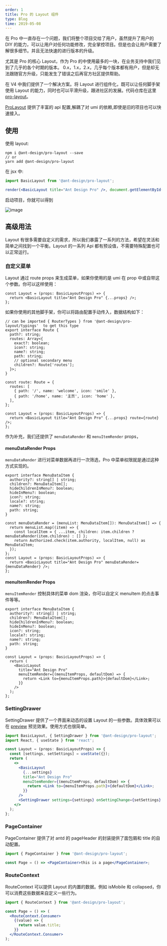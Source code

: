 ```yaml
---
order: 1
title: Pro 的 Layout 组件
type: Blog
time: 2019-05-08
---
```


在 Pro 中一直存在一个问题，我们将整个项目交给了用户，虽然提升了用户的 DIY 的能力，可以让用户对任何功能修改，完全掌控项目。但是也会让用户需要了解很多细节。并且无法快速的进行版本的升级。

尤其是 Pro 的核心 Layout，作为 Pro 的中使用最多的一块，在业务支持中我们见到了几乎的各个时期的版本。 0.x，1.x，2.x，几乎每个版本都有用户，但是却无法跟随官方升级，只能发生了错误之后再官方社区提供帮助。

在 V4 中我们提供了一个解决方案。将 Layout 进行组件化，既可以让任何脚手架使用 Layout 的能力，同时也可以平滑升级，跟进社区的发展。代码仓库在这里 [pro-layout](https://github.com/ant-design/pro-components)。

[ProLayout](https://procomponents.ant.design/components/layout) 提供了丰富的 api 配置,解耦了对 umi 的依赖,即使是旧的项目也可以快速接入。

## 使用

使用 layout:

```shell
npm i @ant-design/pro-layout --save
// or
yarn add @ant-design/pro-layout
```

在 jsx 中:

```jsx
import BasicLayout from '@ant-design/pro-layout';

render(<BasicLayout title="Ant Design Pro" />, document.getElementById('root'));
```

启动项目，你就可以得到

![image](https://user-images.githubusercontent.com/8186664/55930941-276e6580-5c56-11e9-800d-bc284bda4daf.png)

## 高级用法

Layout 有很多需要自定义的需求，所以我们暴露了一系列的方法，希望在灵活和简单之间找到一个平衡。Layout 的一系列 Api 都有预设值，不需要特殊配置也可以正常运行。

### 自定义菜单

Layout 通过 route props 来生成菜单，如果你使用的是 umi 在 prop 中或自带这个参数。你可以这样使用：

```tsx
const Layout = (props: BasicLayoutProps) => {
  return <BasicLayout title="Ant Design Pro" {...props} />;
};
```

如果你使用的其他脚手架，你可以将路由配置手动传入，数据结构如下：

```tsx
// can be imported { RouterTypes } from '@ant-design/pro-layout/typings'  to get this type
export interface Route {
  path?: string;
  routes: Array<{
    exact?: boolean;
    icon?: string;
    name?: string;
    path: string;
    // optional secondary menu
    children?: Route['routes'];
  }>;
}

const route: Route = {
  routes: [
    { path: '/', name: 'welcome', icon: 'smile' },
    { path: '/home', name: '主页', icon: 'home' },
  ],
};

const Layout = (props: BasicLayoutProps) => {
  return <BasicLayout title="Ant Design Pro" {...props} route={route} />;
};
```

作为补充，我们还提供了 `menuDataRender` 和 `menuItemRender` props，

#### menuDataRender Props

`menuDataRender` 进行对菜单数据再进行一次筛选，Pro 中菜单权限就是通过这种方式实现的。

```tsx
export interface MenuDataItem {
  authority?: string[] | string;
  children?: MenuDataItem[];
  hideChildrenInMenu?: boolean;
  hideInMenu?: boolean;
  icon?: string;
  locale?: string;
  name?: string;
  path: string;
}

const menuDataRender = (menuList: MenuDataItem[]): MenuDataItem[] => {
  return menuList.map((item) => {
    const localItem = { ...item, children: item.children ? menuDataRender(item.children) : [] };
    return Authorized.check(item.authority, localItem, null) as MenuDataItem;
  });
};
const Layout = (props: BasicLayoutProps) => {
  return <BasicLayout title="Ant Design Pro" menuDataRender={menuDataRender} />;
};
```

#### menuItemRender Props

`menuItemRender` 控制具体的菜单 dom 渲染，你可以自定义 menuItem 的点击事件等等。

```tsx
export interface MenuDataItem {
  authority?: string[] | string;
  children?: MenuDataItem[];
  hideChildrenInMenu?: boolean;
  hideInMenu?: boolean;
  icon?: string;
  locale?: string;
  name?: string;
  path: string;
}

const Layout = (props: BasicLayoutProps) => {
  return (
    <BasicLayout
      title="Ant Design Pro"
      menuItemRender={(menuItemProps, defaultDom) => {
        return <Link to={menuItemProps.path}>{defaultDom}</Link>;
      }}
    />
  );
};
```

### SettingDrawer

SettingDrawer 提供了一个界面来动态的设置 Layout 的一些参数。具体效果可以在 [preview](https://preview.pro.ant.design/) 预览效果。使用方式也很简单。

```jsx
import BasicLayout, { SettingDrawer } from '@ant-design/pro-layout';
import React, { useState } from 'react';

const Layout = (props: BasicLayoutProps) => {
  const [settings, setSettings] = useState({});
  return (
    <>
      <BasicLayout
        {...settings}
        title="Ant Design Pro"
        menuItemRender={(menuItemProps, defaultDom) => {
          return <Link to={menuItemProps.path}>{defaultDom}</Link>;
        }}
      />
      <SettingDrawer settings={settings} onSettingChange={setSettings} />
    </>
  );
};
```

### PageContainer

PageContainer 提供了对 antd 的 pageHeader 的封装提供了面包屑和 title 的自动配置。

```jsx
import { PageContainer } from '@ant-design/pro-layout';

const Page = () => <PageContainer>this is a page</PageContainer>;
```

### RouteContext

RouteContext 可以提供 Layout 的内置的数据。例如 isMobile 和 collapsed，你可以消费这些数据来自定义一些行为。

```jsx
import { RouteContext } from '@ant-design/pro-layout';

const Page = () => (
  <RouteContext.Consumer>
    {(value) => {
      return value.title;
    }}
  </RouteContext.Consumer>
);
```
